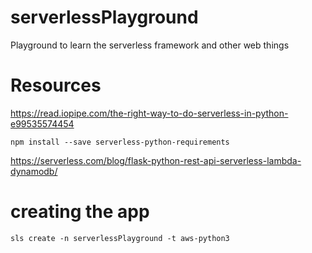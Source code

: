 # serverlessPlayground
Playground to learn the serverless framework and other web things 

# Resources

https://read.iopipe.com/the-right-way-to-do-serverless-in-python-e99535574454

    npm install --save serverless-python-requirements

https://serverless.com/blog/flask-python-rest-api-serverless-lambda-dynamodb/


# creating the app 

    sls create -n serverlessPlayground -t aws-python3
